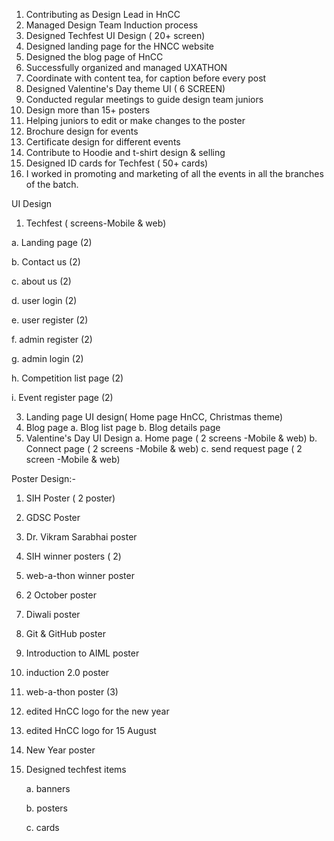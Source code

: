 1. Contributing as Design Lead in HnCC
2. Managed Design Team Induction process
3. Designed Techfest UI Design ( 20+ screen)
4. Designed landing page for the HNCC website
5. Designed the blog page of HnCC
6. Successfully organized and managed UXATHON
7. Coordinate with content tea, for caption before every post
8. Designed Valentine's Day theme UI ( 6 SCREEN)
9. Conducted regular meetings to guide design team juniors
10. Design more than 15+ posters
11. Helping juniors to edit or make changes to the poster
12. Brochure design for events
13. Certificate design for different events
14. Contribute to Hoodie and t-shirt design & selling 
15. Designed ID cards for Techfest ( 50+ cards)
16. I worked in promoting and marketing of all the events in all the branches of the batch.

UI Design

1. Techfest ( screens-Mobile & web)
   
 a. Landing page (2)
 
 b. Contact us (2)
 
 c. about us (2)
 
 d. user login (2)
 
 e. user register (2)
 
 f. admin register (2)
 
 g. admin login (2)
 
 h. Competition list page (2)
 
 i. Event register page  (2)
 
3. Landing page UI design( Home page HnCC, Christmas theme)
4. Blog page 
     a. Blog list page 
     b. Blog details page
5. Valentine's Day UI Design
     a. Home page ( 2 screens -Mobile & web)
     b. Connect page ( 2 screens -Mobile & web)
     c. send request page ( 2 screen -Mobile & web)


     
Poster Design:-
1. SIH Poster ( 2 poster)
2. GDSC Poster
3. Dr. Vikram Sarabhai poster
4. SIH winner posters ( 2)
5. web-a-thon winner poster
6. 2 October poster
7. Diwali poster
8. Git & GitHub poster
9. Introduction to AIML poster
10. induction 2.0 poster
11. web-a-thon poster (3)
12. edited HnCC logo for the new year
13. edited HnCC logo for 15 August
14. New Year poster 
15. Designed techfest items

    a. banners
    
    b. posters
    
    c. cards
